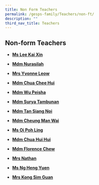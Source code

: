 ```yaml
---
title: Non Form Teachers
permalink: /gesps-family/Teachers/non-ft/
description: ""
third_nav_title: Teachers
---
```

## Non-form Teachers

*  **[Ms Lee Kai Xin](mailto:Lee_Kai_Xin@schools.gov.sg)**
*  **[Mdm Nurasilah](mailto:nurasilah_shahzan@schools.gov.sg)**
*  **[Mrs Yvonne Leow](mailto:cheak_beo_leng_yvonne@schools.gov.sg)**
*  **[Mdm Chua Chee Hui](mailto:chua_chee_hui@schools.gov.sg)**
*  **[Mdm Wu Peisha](mailto:wu_pei_sha@schools.gov.sg)**
*  **[Mdm Surya Tambunan](mailto:surya_tambunan_bt_rosman@schools.gov.sg)**
*  **[Mdm Tan Siang Noi](mailto:Tan_Siang_Noi@schools.gov.sg)**

*  **[Mdm Cheung Man Wai](mailto:cheung_man_wai@schools.gov.sg)**
*  **[Ms Oi Poh Ling](mailto:oi_poh_ling@schools.gov.sg)**  
*  **[Mdm Chua Hui Hui](mailto:chua_hui_hui@schools.gov.sg)**
*  **[Mdm Florence Chew](mailto:chew_geok_fah@schools.gov.sg)**
*  **[Mrs Nathan](mailto:Kanapathipillai_Jayamalar@schools.gov.sg)**
*  **[Ms Ng Heng Yuen](mailto:ng_heng_yuen@schools.gov.sg)**
*  **[Mrs Kong Sim Guan](mailto:kong_sim_guan@schools.gov.sg)**
